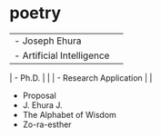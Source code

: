 # poetry
| | |
| --- | -- |
| - Joseph Ehura | |
| - Artificial Intelligence | |

| - Ph.D. | |
| - Research Application | |


- Proposal
- J. Ehura J.
- The Alphabet of Wisdom
- Zo-ra-esther
